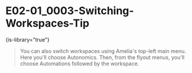# E02-01_0003-Switching-Workspaces-Tip

{is-library="true"}

<snippet id="E02-01_0003-Switching-Workspaces-Tip_snippet">



> You can also switch workspaces using Amelia's top-left main menu. Here you'll choose Autonomics. Then, from the flyout menus, you'll choose Automations followed by the workspace.


</snippet>